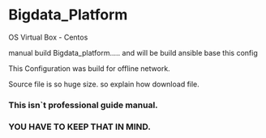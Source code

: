 # Bigdata_Platform

OS
Virtual Box - Centos

manual build Bigdata_platform..... and will be build ansible base this config

This Configuration was build for offline network.

Source file is so huge size. so explain how download file.

### This isn`t professional guide manual.
### YOU HAVE TO KEEP THAT IN MIND.
